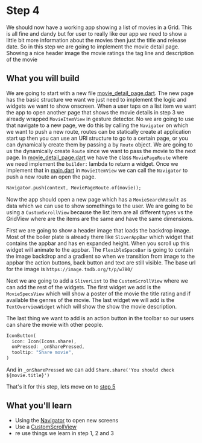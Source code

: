 # Step 4
We should now have a working app showing a list of movies in a Grid. This is all fine and dandy but for user to really like our app we need to show a little bit more information about the movies then just the title and release date.
So in this step we are going to implement the movie detail page. Showing a nice header image the movie ratings the tag line and description of the movie

## What you will build
We are going to start with a new file [movie_detail_page.dart](lib/movie_detail_page.dart). The new page has the basic structure we want we just need to implement the logic and widgets we want to show onscreen.
When a user taps on a list item we want the app to open another page that shows the movie details in step 3 we already wrapped `MovieItemView` in gesture detector.
No we are going to use that navigate to a new page, we do this by calling the `Navigator` on which we want to push a new route, routes can be statically create at application start up then you can use an URI structure to go to a certain page, or you can dynamically create them by passing a by `Route` object.
We are going to us the dynamically create `Route` since we want to pass the movie to the next page. In [movie_detail_page.dart](lib/movie_detail_page.dart) we have the class `MoviePageRoute` where we need implement the `builder:` lambda to return a widget.
Once we implement that in [main.dart](lib/main.dart) in `MovieItemView` we can call the `Navigator` to push a new route an open the page.

```dart
Navigator.push(context, MoviePageRoute.of(movie));
```

Now the app should open a new page which has a `MovieSearchResult` as data which we can use to show somethings to the user. We are going to be using a `CustomScrollView` because the list item are all different types vs the GridView where are the items are the same and have the same dimensions.

First we are going to show a header image that loads the backdrop image. Most of the boiler plate is already there like `SliverAppBar` which widget that contains the appbar and has en expanded height. When you scroll up this widget will animate to the appbar.
The `FlexibleSpaceBar` is going to contain the image backdrop and a gradient so when we transition from image to the appbar the action buttons, back button and text are still visible.
The base url for the image is `https://image.tmdb.org/t/p/w780/`

Next we are going to add a `SliverList` to the `CustomScrollView` where we can add the rest of the widgets. The first widget we add is the `MovieSpecsView` which will show a poster of the movie the title rating and if available the genres of the movie.
The last widget we will add is the `TextOverviewWidget` which will show the show the movie description.

The last thing we want to add is an action button  in the toolbar so our users can share the movie with other people.

```dart
IconButton(
  icon: Icon(Icons.share),
  onPressed: _onSharePressed,
  tooltip: "Share movie",
)
```

And in `_onSharePressed` we can add `Share.share('You should check ${movie.title}')`

That's it for this step, lets move on to [step 5](step-5.md)

## What you'll learn
* Using the [Navigator](https://flutter.io/cookbook/navigation/navigation-basics/) to open new screens
* Use a [CustomScrollView](https://docs.flutter.io/flutter/widgets/CustomScrollView-class.html)
* re use things we learn in step 1, 2 and 3